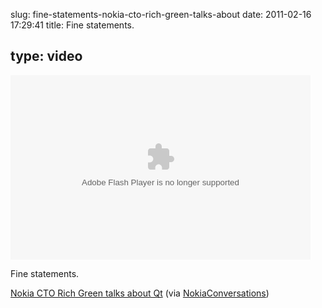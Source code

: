 slug: fine-statements-nokia-cto-rich-green-talks-about
date: 2011-02-16 17:29:41
title: Fine statements.

 
type: video
---

<object width="480" height="295"><param name="movie" value="http://www.youtube.com/e/nMe1qbqxVa0"></param><param name="allowFullScreen" value="true"></param><param name="allowscriptaccess" value="always"></param><embed src="http://www.youtube.com/e/nMe1qbqxVa0" type="application/x-shockwave-flash" width="480" height="295" allowscriptaccess="always" allowfullscreen="true"></embed></object>

Fine statements.

 [Nokia CTO Rich Green talks about Qt](http://www.youtube.com/watch?v=nMe1qbqxVa0) (via [NokiaConversations](http://youtube.com/user/NokiaConversations))
